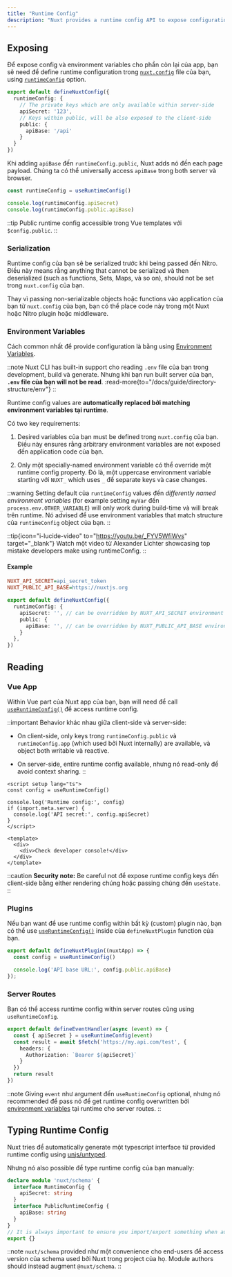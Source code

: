 ```yaml
---
title: "Runtime Config"
description: "Nuxt provides a runtime config API to expose configuration and secrets within your application."
---
```


## Exposing

Để expose config và environment variables cho phần còn lại của app, bạn sẽ need để define runtime configuration trong [`nuxt.config`](/docs/guide/directory-structure/nuxt-config) file của bạn, using [`runtimeConfig`](/docs/api/nuxt-config#runtimeconfig) option.

```ts [nuxt.config.ts]
export default defineNuxtConfig({
  runtimeConfig: {
    // The private keys which are only available within server-side
    apiSecret: '123',
    // Keys within public, will be also exposed to the client-side
    public: {
      apiBase: '/api'
    }
  }
})
```

Khi adding `apiBase` đến `runtimeConfig.public`, Nuxt adds nó đến each page payload. Chúng ta có thể universally access `apiBase` trong both server và browser.

```ts
const runtimeConfig = useRuntimeConfig()

console.log(runtimeConfig.apiSecret)
console.log(runtimeConfig.public.apiBase)
```

::tip
Public runtime config accessible trong Vue templates với `$config.public`.
::

### Serialization

Runtime config của bạn sẽ be serialized trước khi being passed đến Nitro. Điều này means rằng anything that cannot be serialized và then deserialized (such as functions, Sets, Maps, và so on), should not be set trong `nuxt.config` của bạn.

Thay vì passing non-serializable objects hoặc functions vào application của bạn từ `nuxt.config` của bạn, bạn có thể place code này trong một Nuxt hoặc Nitro plugin hoặc middleware.

### Environment Variables

Cách common nhất để provide configuration là bằng using [Environment Variables](https://medium.com/chingu/an-introduction-to-environment-variables-and-how-to-use-them-f602f66d15fa).

::note
Nuxt CLI has built-in support cho reading `.env` file của bạn trong development, build và generate. Nhưng khi bạn run built server của bạn, **`.env` file của bạn will not be read**.
:read-more{to="/docs/guide/directory-structure/env"}
::

Runtime config values are **automatically replaced bởi matching environment variables tại runtime**.

Có two key requirements:

1. Desired variables của bạn must be defined trong `nuxt.config` của bạn. Điều này ensures rằng arbitrary environment variables are not exposed đến application code của bạn.

1. Only một specially-named environment variable có thể override một runtime config property. Đó là, một uppercase environment variable starting với `NUXT_` which uses `_` để separate keys và case changes.

::warning
Setting default của `runtimeConfig` values đến *differently named environment variables* (for example setting `myVar` đến `process.env.OTHER_VARIABLE`) will only work during build-time và will break trên runtime.
Nó advised để use environment variables that match structure của `runtimeConfig` object của bạn.
::

::tip{icon="i-lucide-video" to="https://youtu.be/_FYV5WfiWvs" target="_blank"}
Watch một video từ Alexander Lichter showcasing top mistake developers make using runtimeConfig.
::

#### Example

```ini [.env]
NUXT_API_SECRET=api_secret_token
NUXT_PUBLIC_API_BASE=https://nuxtjs.org
```

```ts [nuxt.config.ts]
export default defineNuxtConfig({
  runtimeConfig: {
    apiSecret: '', // can be overridden by NUXT_API_SECRET environment variable
    public: {
      apiBase: '', // can be overridden by NUXT_PUBLIC_API_BASE environment variable
    }
  },
})
```

## Reading

### Vue App

Within Vue part của Nuxt app của bạn, bạn will need để call [`useRuntimeConfig()`](/docs/api/composables/use-runtime-config) để access runtime config.

::important
Behavior khác nhau giữa client-side và server-side:

- On client-side, only keys trong `runtimeConfig.public` và `runtimeConfig.app` (which used bởi Nuxt internally) are available, và object both writable và reactive.

- On server-side, entire runtime config available, nhưng nó read-only để avoid context sharing.
::

```vue [pages/index.vue]
<script setup lang="ts">
const config = useRuntimeConfig()

console.log('Runtime config:', config)
if (import.meta.server) {
  console.log('API secret:', config.apiSecret)
}
</script>

<template>
  <div>
    <div>Check developer console!</div>
  </div>
</template>
```

::caution
**Security note:** Be careful not để expose runtime config keys đến client-side bằng either rendering chúng hoặc passing chúng đến `useState`.
::

### Plugins

Nếu bạn want để use runtime config within bất kỳ (custom) plugin nào, bạn có thể use [`useRuntimeConfig()`](/docs/api/composables/use-runtime-config) inside của `defineNuxtPlugin` function của bạn.

```ts [plugins/config.ts]
export default defineNuxtPlugin((nuxtApp) => {
  const config = useRuntimeConfig()

  console.log('API base URL:', config.public.apiBase)
});
```

### Server Routes

Bạn có thể access runtime config within server routes cũng using `useRuntimeConfig`.

```ts [server/api/test.ts]
export default defineEventHandler(async (event) => {
  const { apiSecret } = useRuntimeConfig(event)
  const result = await $fetch('https://my.api.com/test', {
    headers: {
      Authorization: `Bearer ${apiSecret}`
    }
  })
  return result
})
```

::note
Giving `event` như argument đến `useRuntimeConfig` optional, nhưng nó recommended để pass nó để get runtime config overwritten bởi [environment variables](/docs/guide/going-further/runtime-config#environment-variables) tại runtime cho server routes.
::

## Typing Runtime Config

Nuxt tries để automatically generate một typescript interface từ provided runtime config using [unjs/untyped](https://github.com/unjs/untyped).

Nhưng nó also possible để type runtime config của bạn manually:

```ts [index.d.ts]
declare module 'nuxt/schema' {
  interface RuntimeConfig {
    apiSecret: string
  }
  interface PublicRuntimeConfig {
    apiBase: string
  }
}
// It is always important to ensure you import/export something when augmenting a type
export {}
```

::note
`nuxt/schema` provided như một convenience cho end-users để access version của schema used bởi Nuxt trong project của họ. Module authors should instead augment `@nuxt/schema`.
::
